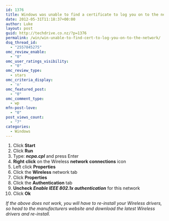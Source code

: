 ```yaml
---
id: 1376
title: Windows was unable to find a certificate to log you on to the network
date: 2012-05-31T11:18:37+00:00
author: Luke
layout: post
guid: http://techdrive.co.nz/?p=1376
permalink: /win/win-unable-to-find-cert-to-log-you-on-to-the-network/
dsq_thread_id:
  - "2557845275"
omc_review_enable:
  - "0"
omc_user_ratings_visibility:
  - "0"
omc_review_type:
  - stars
omc_criteria_display:
  - 'n'
omc_featured_post:
  - "0"
omc_comment_type:
  - wp
mfn-post-love:
  - "0"
post_views_count:
  - "7"
categories:
  - Windows
---
```

  1. Click **Start**
  2. Click **Run**
  3. Type: **_ncpa.cpl_** and press Enter
  4. **Right** **click** on the Wireless **network** **connections** icon
  5. Left click **Properties**
  6. Click the **Wireless** network tab
  7. Click **Properties**
  8. Click the **Authentication** tab
  9. **Uncheck _Enable IEEE 802.1x authentication_** for this network
 10. Click **Ok**

_If the above does not work, you will have to re-install your Wireless drivers, so head to the manufacturers website and download the latest Wireless drivers and re-install._